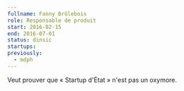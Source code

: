 ```yaml
---
fullname: Fanny Brûlebois
role: Responsable de produit
start: 2016-02-15
end: 2016-07-01
status: dinsic
startups:
previously:
  - mdph
---
```


Veut prouver que « Startup d'État » n'est pas un oxymore.
